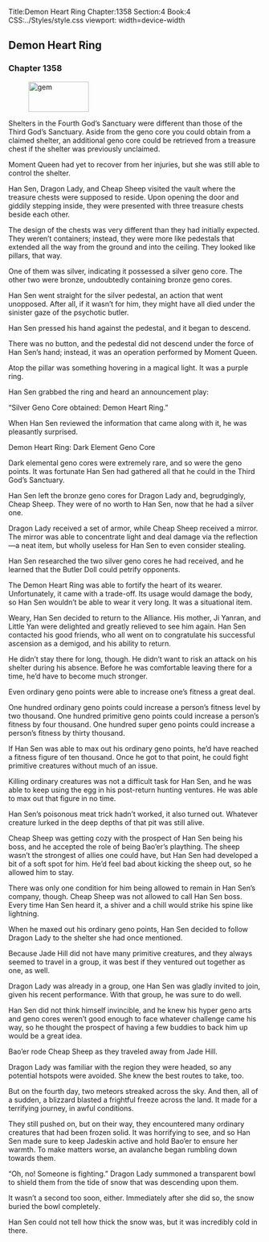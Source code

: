 Title:Demon Heart Ring 
Chapter:1358 
Section:4 
Book:4 
CSS:../Styles/style.css 
viewport: width=device-width
  
## Demon Heart Ring
### Chapter 1358
  
<figure>
	<img src="../Images/gem.gif" alt="gem" id="gem" width="120" height="60" />
</figure>
  

  
Shelters in the Fourth God’s Sanctuary were different than those of the Third God’s Sanctuary. Aside from the geno core you could obtain from a claimed shelter, an additional geno core could be retrieved from a treasure chest if the shelter was previously unclaimed.

Moment Queen had yet to recover from her injuries, but she was still able to control the shelter.

Han Sen, Dragon Lady, and Cheap Sheep visited the vault where the treasure chests were supposed to reside. Upon opening the door and giddily stepping inside, they were presented with three treasure chests beside each other.

The design of the chests was very different than they had initially expected. They weren’t containers; instead, they were more like pedestals that extended all the way from the ground and into the ceiling. They looked like pillars, that way.

One of them was silver, indicating it possessed a silver geno core. The other two were bronze, undoubtedly containing bronze geno cores.

Han Sen went straight for the silver pedestal, an action that went unopposed. After all, if it wasn’t for him, they might have all died under the sinister gaze of the psychotic butler.

Han Sen pressed his hand against the pedestal, and it began to descend.

There was no button, and the pedestal did not descend under the force of Han Sen’s hand; instead, it was an operation performed by Moment Queen.

Atop the pillar was something hovering in a magical light. It was a purple ring.

Han Sen grabbed the ring and heard an announcement play:

“Silver Geno Core obtained: Demon Heart Ring.”

When Han Sen reviewed the information that came along with it, he was pleasantly surprised.

Demon Heart Ring: Dark Element Geno Core

Dark elemental geno cores were extremely rare, and so were the geno points. It was fortunate Han Sen had gathered all that he could in the Third God’s Sanctuary.

Han Sen left the bronze geno cores for Dragon Lady and, begrudgingly, Cheap Sheep. They were of no worth to Han Sen, now that he had a silver one.

Dragon Lady received a set of armor, while Cheap Sheep received a mirror. The mirror was able to concentrate light and deal damage via the reflection—a neat item, but wholly useless for Han Sen to even consider stealing.

Han Sen researched the two silver geno cores he had received, and he learned that the Butler Doll could petrify opponents.

The Demon Heart Ring was able to fortify the heart of its wearer. Unfortunately, it came with a trade-off. Its usage would damage the body, so Han Sen wouldn’t be able to wear it very long. It was a situational item.

Weary, Han Sen decided to return to the Alliance. His mother, Ji Yanran, and Little Yan were delighted and greatly relieved to see him again. Han Sen contacted his good friends, who all went on to congratulate his successful ascension as a demigod, and his ability to return.

He didn’t stay there for long, though. He didn’t want to risk an attack on his shelter during his absence. Before he was comfortable leaving there for a time, he’d have to become much stronger.

Even ordinary geno points were able to increase one’s fitness a great deal.

One hundred ordinary geno points could increase a person’s fitness level by two thousand. One hundred primitive geno points could increase a person’s fitness by four thousand. One hundred super geno points could increase a person’s fitness by thirty thousand.

If Han Sen was able to max out his ordinary geno points, he’d have reached a fitness figure of ten thousand. Once he got to that point, he could fight primitive creatures without much of an issue.

Killing ordinary creatures was not a difficult task for Han Sen, and he was able to keep using the egg in his post-return hunting ventures. He was able to max out that figure in no time.

Han Sen’s poisonous meat trick hadn’t worked, it also turned out. Whatever creature lurked in the deep depths of that pit was still alive.

Cheap Sheep was getting cozy with the prospect of Han Sen being his boss, and he accepted the role of being Bao’er’s plaything. The sheep wasn’t the strongest of allies one could have, but Han Sen had developed a bit of a soft spot for him. He’d feel bad about kicking the sheep out, so he allowed him to stay.

There was only one condition for him being allowed to remain in Han Sen’s company, though. Cheap Sheep was not allowed to call Han Sen boss. Every time Han Sen heard it, a shiver and a chill would strike his spine like lightning.

When he maxed out his ordinary geno points, Han Sen decided to follow Dragon Lady to the shelter she had once mentioned.

Because Jade Hill did not have many primitive creatures, and they always seemed to travel in a group, it was best if they ventured out together as one, as well.

Dragon Lady was already in a group, one Han Sen was gladly invited to join, given his recent performance. With that group, he was sure to do well.

Han Sen did not think himself invincible, and he knew his hyper geno arts and geno cores weren’t good enough to face whatever challenge came his way, so he thought the prospect of having a few buddies to back him up would be a great idea.

Bao’er rode Cheap Sheep as they traveled away from Jade Hill.

Dragon Lady was familiar with the region they were headed, so any potential hotspots were avoided. She knew the best routes to take, too.

But on the fourth day, two meteors streaked across the sky. And then, all of a sudden, a blizzard blasted a frightful freeze across the land. It made for a terrifying journey, in awful conditions.

They still pushed on, but on their way, they encountered many ordinary creatures that had been frozen solid. It was horrifying to see, and so Han Sen made sure to keep Jadeskin active and hold Bao’er to ensure her warmth. To make matters worse, an avalanche began rumbling down towards them.

“Oh, no! Someone is fighting.” Dragon Lady summoned a transparent bowl to shield them from the tide of snow that was descending upon them.

It wasn’t a second too soon, either. Immediately after she did so, the snow buried the bowl completely.

Han Sen could not tell how thick the snow was, but it was incredibly cold in there.